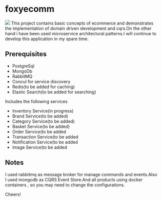 # foxyecomm
<img src="http://allaboutwindowsphone.com/images/appicons/201204.png"/>
This project contains basic concepts of ecommerce and demonstrates the implementation of domain driven development and cqrs.On the other hand i have been used  microservice architectural patterns.I will continue to develop this application in my spare time.
 

<h2>Prerequisites</h2>

<ul>
<li>PostgreSql</li>
<li>MongoDb</li>
<li>RabbitMQ</li>
<li>Concul for service discovery</li>
<li>Redis(to be added for caching)</li>
<li>Elastic Search(to be added for searching)</li>
</ul>
 
Includes the following services 

<ul>
<li>Inventory Service(in progress)</li>
<li>Brand Service(to be added)</li>
<li>Category Service(to be added)</li>
<li>Basket Service(to be added)</li>
<li>Order Service(to be added</li>
<li>Transaction Service(to be added</li>
<li>Notification Service(to be added</li>
<li>Image Service(to be added</li>
</ul>

<h2>Notes</h2>
I used rabbitmq as message broker for manage commands and events.Also I used mongodb as  CQRS Event Store.And all products using docker containers , so you may need to change the configurations.

Cheers!
